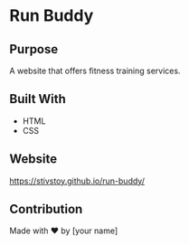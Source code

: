 # Run Buddy

## Purpose
A website that offers fitness training services.

## Built With
* HTML
* CSS

## Website
https://stivstoy.github.io/run-buddy/

## Contribution
Made with ❤️ by [your name]
